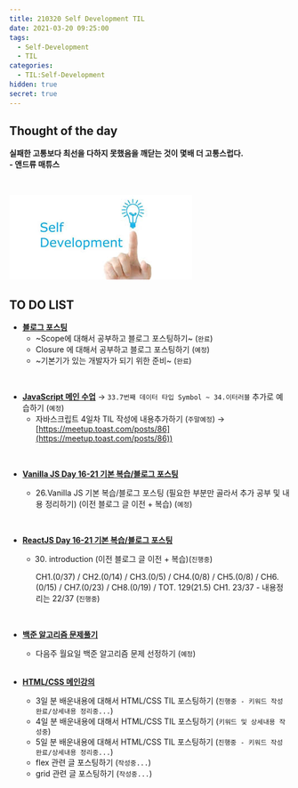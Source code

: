 ```yaml
---
title: 210320 Self Development TIL
date: 2021-03-20 09:25:00
tags:
  - Self-Development
  - TIL
categories:
  - TIL:Self-Development
hidden: true
secret: true
---
```


## **Thought of the day**

**실패한 고통보다 최선을 다하지 못했음을 깨닫는 것이 몇배 더 고통스럽다.**<br/> **- 앤드류 매튜스**

<br/>

![](/images/post_images/self_development_logo.jpg)

## **TO DO LIST**

- <ins>**블로그 포스팅**</ins>
  - ~Scope에 대해서 공부하고 블로그 포스팅하기~ (`완료`)
  - Closure 에 대해서 공부하고 블로그 포스팅하기 (`예정`)
  - ~기본기가 있는 개발자가 되기 위한 준비~ (`완료`)

<!-- more -->

<br/>

- <ins>**JavaScript 메인 수업**</ins>
  → `33.7번째 데이터 타입 Symbol ~ 34.이터러블` 추가로 예습하기 (`예정`)
  - 자바스크립트 4일차 TIL 작성에 내용추가하기 (`주말예정`)
    → [https://meetup.toast.com/posts/86](https://meetup.toast.com/posts/86))

<br/>

- <ins>**Vanilla JS Day 16-21 기본 복습/블로그 포스팅**</ins>

  - 26.Vanilla JS 기본 복습/블로그 포스팅 (필요한 부분만 골라서 추가 공부 및 내용 정리하기) (이전 블로그 글 이전 + 복습) (`예정`)

<br/>

- <ins>**ReactJS Day 16-21 기본 복습/블로그 포스팅**</ins>

  - 30. introduction (이전 블로그 글 이전 + 복습)(`진행중`)

    CH1.(0/37) / CH2.(0/14) / CH3.(0/5) / CH4.(0/8) /
    CH5.(0/8) / CH6.(0/15) / CH7.(0/23) / CH8.(0/19) /
    TOT. 129(21.5)
    CH1. 23/37 - 내용정리는 22/37 (`진행중`)

<br/>

- <ins>**백준 알고리즘 문제풀기**</ins>

  - 다음주 월요일 백준 알고리즘 문제 선정하기 (`예정`)

  <br/>

- <ins>**HTML/CSS 메인강의**</ins>

  - 3일 분 배운내용에 대해서 HTML/CSS TIL 포스팅하기 (`진행중 - 키워드 작성 완료/상세내용 정리중...`)
  - 4일 분 배운내용에 대해서 HTML/CSS TIL 포스팅하기 (`키워드 및 상세내용 작성중`)
  - 5일 분 배운내용에 대해서 HTML/CSS TIL 포스팅하기 (`진행중 - 키워드 작성 완료/상세내용 정리중...`)
  - flex 관련 글 포스팅하기 (`작성중...`)
  - grid 관련 글 포스팅하기 (`작성중...`)

  <br/>
